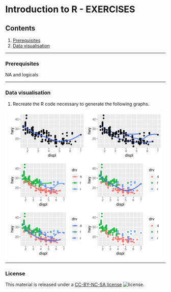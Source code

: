# Introduction to R - EXERCISES

## Contents

1. [Prerequisites](#prerequisites)
2. [Data visualisation](#data-visualisation)

---
### Prerequisites

NA and logicals

---
### Data visualisation

1. Recreate the R code necessary to generate the following graphs.

![plots](exercises/exercise_plots.png)

---
### License

This material is released under a
[CC-BY-NC-SA license](https://creativecommons.org/licenses/by-nc-sa/4.0/) ![license](https://licensebuttons.net/l/by-nc-sa/3.0/88x31.png).
